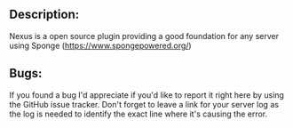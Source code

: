 Description:
---
Nexus is a open source plugin providing a good foundation for any server using Sponge (https://www.spongepowered.org/)

Bugs:
---
If you found a bug I'd appreciate if you'd like to report it right here by using the GitHub issue tracker. Don't forget to leave a link for your server log as the log is needed to identify the exact line where it's causing the error.